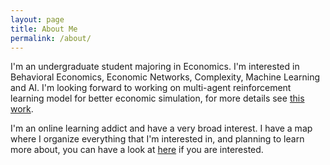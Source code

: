 ```yaml
---
layout: page
title: About Me
permalink: /about/
---
```


I'm an undergraduate student majoring in Economics. I'm interested in Behavioral Economics, Economic Networks, Complexity, Machine Learning and AI. I'm looking forward to working on multi-agent reinforcement learning model for better economic simulation, for more details see [this work](https://blog.einstein.ai/the-ai-economist/#:~:text=The%20AI%20Economist%20is%20a,collectively%20learning%20using%20reinforcement%20learning.).

I'm an online learning addict and have a very broad interest. I have a map where I organize everything that I'm interested in, and planning to learn more about, you can have a look at [here](https://kumu.io/datnguyen/graph#tree-of-knowledge) if you are interested.  

